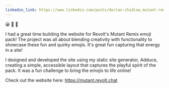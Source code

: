 ```yaml
---
linkedin_link: https://www.linkedin.com/posts/declan-chidlow_mutant-remix-activity-7281848845993496576-QcyL
---
```


😀 🤪 🤩

I had a great time building the website for Revolt's Mutant Remix emoji pack! The project was all about blending creativity with functionality to showcase these fun and quirky emojis. It's great fun capturing that energy in a site!

I designed and developed the site using my static site generator, Adduce, creating a simple, accessible layout that captures the playful spirit of the pack. It was a fun challenge to bring the emojis to life online!

Check out the website here:
<https://mutant.revolt.chat>

